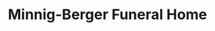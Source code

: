---
title: "Minnig-Berger Funeral Home"
url: /tremont/minnig-berger-funeral-home/
shop: funeral directors
---